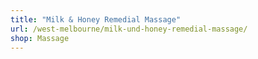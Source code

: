 ```yaml
---
title: "Milk & Honey Remedial Massage"
url: /west-melbourne/milk-und-honey-remedial-massage/
shop: Massage
---
```

